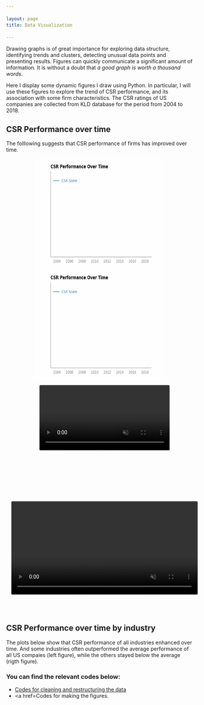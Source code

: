 ```yaml
---

layout: page
title: Data Visualization

---
```


<style>
.container {
    width: 70%;
    height: 300px;
    margin: 0 auto;
}
.container_img {
    width: 100%;
    height: 100%;
    object-fit: fill;
}

.container_video {
    width: 100%;
    height: 100%;
    object-fit: fill;
}

hr {
    background-color: whitesmoke;
    size: 1px;
    opacity: .25
}

<!-- for mp4 -->
.custom-video {
    position: relative;
    top: 0;
    width: 100%;
    height: auto;
    display: flex;
    justify-content: center;
    align-items: center;
    align-content: center;
    flex-wrap: wrap;
}

.custom-video__container {
    position: relative;
    top: 0;
    width: 100%;
    height: 100%;
    margin: 1em;
    font-family: 'Oswald', sans-serif;
}

.custom-video__video {
    border-radius: 0.2em;
    cursor: pointer;
}

.custom-video__control {
    position: absolute;
    top: 43%;
    left: 46%;
    background-color: rgba(0, 0, 0, 0.5);
    border-radius: 50%;
    padding: 1em;
    display: flex;
    justify-content: center;
    align-items: center;
    color: #ffffff;
    font-size: 1em;
    font-weight: 400;
    width: 3em;
    height: 3em;
    white-space: nowrap;
    line-height: 0;
}

video::-webkit-media-controls {
    position: relative;
    z-index: 1;
}


<!-- for gif -->

</style>


Drawing graphs is of great importance for exploring data structure, identifying trends and clusters, detecting unusual data points and presenting results. Figures can quickly communicate a significant amount of information. It is without a doubt that *a good graph is worth a thousand words*. 

Here I display some dynamic figures I draw using Python. In particular, I will use these figures to explore the trend of CSR performance, and its association with some firm characteristics. The CSR ratings of US companies are collected from KLD database for the period from 2004 to 2018. 

## CSR Performance over time
The folllowing suggests that CSR performance of firms has improved over time. 

<div class="container">
<img class="container_img" src="/images/avgcsr.gif">
</div>

<div class="container">
<img class="container_img" src="/images/avgcsr_all.gif">
</div>

<div class="container">
<div class="custom-video">
      <!-- first video  -->
      <div class="custom-video__container">
        <video class="custom-video__video" width="100%" height="auto" muted>
          <source src="/images/avgcsr.mp4" type="video/mp4" />
          Your browser does not support the video tag.
        </video>
        <div class="custom-video__control">▶</div>
    </div>
</div></div>



<div class="custom-video">
      <!-- first video  -->
      <div class="custom-video__container">
        <video class="custom-video__video" width="100%" height="auto" muted>
          <source src="/images/avgcsr.mp4" type="video/mp4" />
          Your browser does not support the video tag.
        </video>
        <div class="custom-video__control">▶</div>
    </div>
</div>

<br>
<hr>


## CSR Performance over time by industry
The plots below show that CSR performance of all industries enhanced over time. And some industries often outperformed the average performance of all US compaies (left figure), while the others stayed below the average (rigth figure).



### You can find the relevant codes below:
- <a href="/" >Codes for cleaning and restructuring the data</a>
- <a href=Codes for making the figures. 


<script>
    // Adding functinality to video play and pause button
    const video = document.getElementsByClassName("custom-video__video");
    let i;
    for (i = 0; i < video.length; i++) {
    video[i].addEventListener("click", function () {
        const controls = this.nextElementSibling;
        if (controls.innerHTML === "▶") {
        controls.innerHTML = "| |";
        this.play();
        } else {
        controls.innerHTML = "▶";
        this.pause();
        }
    });
    video[i].addEventListener("mouseout", function () {
        const controls = this.nextElementSibling;
        if (!this.paused) {
        controls.style.display = "none";
        }
    });
    video[i].addEventListener("mouseover", function () {
        const controls = this.nextElementSibling;
        controls.style.display = "flex";
    });
    video[i].addEventListener(
        "ended",
        function () {
        const controls = this.nextElementSibling;
        controls.style.display = "flex";
        controls.innerHTML = "▶";
        },
        false
    );
    }
</script>